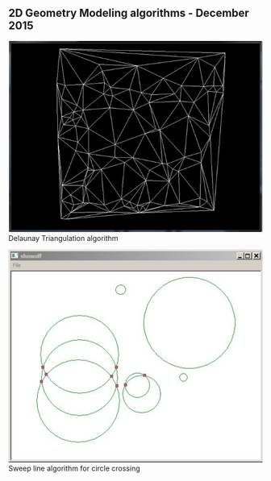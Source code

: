 ## 2D Geometry Modeling algorithms - December 2015

![Alt text]( DelaunayTriangulation/screenshot01.png?raw=true "")<br />
Delaunay Triangulation algorithm<br />

![Alt text]( sweepcircles_semi/screenshot01.jpg?raw=true "")<br />
Sweep line algorithm for circle crossing<br />
